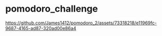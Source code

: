 # pomodoro_challenge


https://github.com/James1412/pomodoro_2/assets/73318218/e11969fc-9687-4165-ad87-320ad00e86a4

